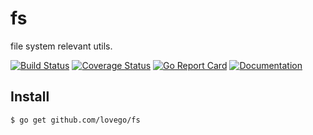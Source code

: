 # fs
file system relevant utils.

[![Build Status](https://github.com/lovego/fs/actions/workflows/go.yml/badge.svg)](https://github.com/lovego/fs/actions/workflows/go.yml)
[![Coverage Status](https://coveralls.io/repos/github/lovego/fs/badge.svg?branch=master)](https://coveralls.io/github/lovego/fs)
[![Go Report Card](https://goreportcard.com/badge/github.com/lovego/fs)](https://goreportcard.com/report/github.com/lovego/fs)
[![Documentation](https://pkg.go.dev/badge/github.com/lovego/fs)](https://pkg.go.dev/github.com/lovego/fs@v0.0.4)

## Install
`$ go get github.com/lovego/fs`


